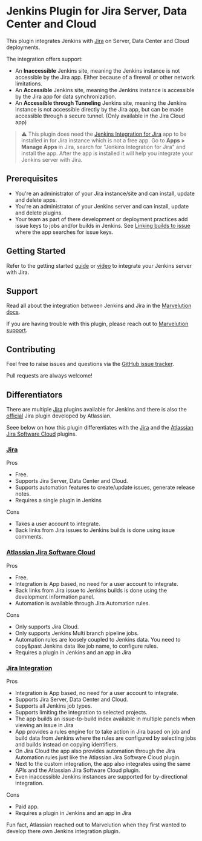 # Jenkins Plugin for Jira Server, Data Center and Cloud

This plugin integrates Jenkins with [Jira](https://www.atlassian.com/jira) on Server, Data Center and Cloud deployments.

The integration offers support:

* An **Inaccessible** Jenkins site, meaning the Jenkins instance is not accessible by the Jira app. Either because of a firewall or other
  network limitations.
* An **Accessible** Jenkins site, meaning the Jenkins instance is accessible by the Jira app for data synchronization.
* An **Accessible through Tunneling** Jenkins site, meaning the Jenkins instance is not accessible directly by the Jira app, but can be 
  made accessible through a secure tunnel. (Only available in the Jira Cloud app) 

> :warning: This plugin does need
> the [Jenkins Integration for Jira](https://marketplace.atlassian.com/apps/1211376/jenkins-integration-for-jira?tab=overview&hosting=cloud)
> app to be installed in for Jira instance which is not a free app. Go to **Apps > Manage Apps** in Jira, search for "Jenkins
> Integration for Jira" and install the app. After the app is installed it will help you integrate your Jenkins server with Jira.

## Prerequisites

- You're an administrator of your Jira instance/site and can install, update and delete apps.
- You're an administrator of your Jenkins server and can install, update and delete plugins.
- Your team as part of there development or deployment practices add issue keys to jobs and/or builds in Jenkins.
  See [Linking builds to issue](https://docs.marvelution.com/jji/cloud/data-synchronization/#linking-builds-to-issues) where the app
  searches for issue keys.

## Getting Started

Refer to the getting started [guide](https://docs.marvelution.com/jji/cloud/) or [video](https://youtu.be/KxlVIJlQ4To) to integrate your
Jenkins server with Jira.

## Support

Read all about the integration between Jenkins and Jira in the [Marvelution docs](https://docs.marvelution.com/jji/).

If you are having trouble with this plugin, please reach out to [Marvelution support](https://getsupport.marvelution.com/).

## Contributing

Feel free to raise issues and questions via the [GitHub issue tracker](https://github.com/jenkinsci/jira-integration-plugin/issues).

Pull requests are always welcome!

## Differentiators

There are multiple [Jira](https://plugins.jenkins.io/ui/search?query=jira) plugins available for Jenkins and there is also the
[official](https://marketplace.atlassian.com/apps/1227791/jenkins-for-jira-official?hosting=cloud&tab=overview) Jira plugin developed by
Atlassian.

Seee below on how this plugin differentiates with the [Jira](https://plugins.jenkins.io/jira/) and the
[Atlassian Jira Software Cloud](https://plugins.jenkins.io/atlassian-jira-software-cloud/) plugins.

### [Jira](https://plugins.jenkins.io/jira/)

Pros

- Free.
- Supports Jira Server, Data Center and Cloud.
- Supports automation features to create/update issues, generate release notes.
- Requires a single plugin in Jenkins

Cons

- Takes a user account to integrate.
- Back links from Jira issues to Jenkins builds is done using issue comments.

### [Atlassian Jira Software Cloud](https://plugins.jenkins.io/atlassian-jira-software-cloud/)

Pros

- Free.
- Integration is App based, no need for a user account to integrate.
- Back links from Jira issue to Jenkins builds is done using the development information panel.
- Automation is available through Jira Automation rules.

Cons

- Only supports Jira Cloud.
- Only supports Jenkins Multi branch pipeline jobs.
- Automation rules are loosely coupled to Jenkins data. You need to copy&past Jenkins data like job name, to configure rules.
- Requires a plugin in Jenkins and an app in Jira

### [Jira Integration](https://marketplace.atlassian.com/apps/1211376/jenkins-integration-for-jira?tab=overview&hosting=cloud)

Pros

- Integration is App based, no need for a user account to integrate.
- Supports Jira Server, Data Center and Cloud.
- Supports all Jenkins job types.
- Supports limiting the integration to selected projects.
- The app builds an issue-to-build index available in multiple panels when viewing an issue in Jira
- App provides a rules engine for to take action in Jira based on job and build data from Jenkins where the rules are configured by
  selecting jobs and builds instead on copying identifiers.
- On Jira Cloud the app also provides automation through the Jira Automation rules just like the Atlassian Jira Software Cloud plugin.
- Next to the custom integration, the app also integrates using the same APIs and the Atlassian Jira Software Cloud plugin.
- Even inaccessible Jenkins instances are supported for by-directional integration. 

Cons

- Paid app.
- Requires a plugin in Jenkins and an app in Jira

Fun fact, Atlassian reached out to Marvelution when they first wanted to develop there own Jenkins integration plugin.
